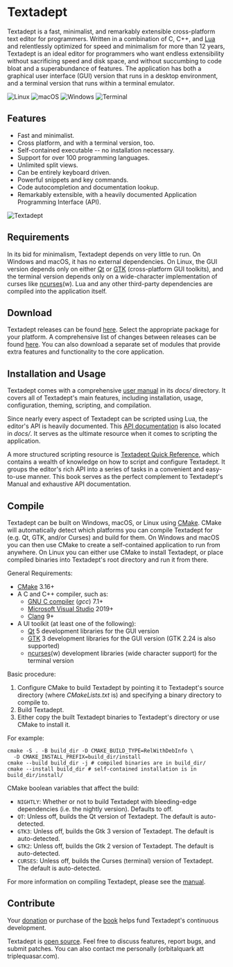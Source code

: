 # Textadept

Textadept is a fast, minimalist, and remarkably extensible cross-platform text editor for
programmers. Written in a combination of C, C++, and [Lua][] and relentlessly optimized for
speed and minimalism for more than 12 years, Textadept is an ideal editor for programmers who
want endless extensibility without sacrificing speed and disk space, and without succumbing to
code bloat and a superabundance of features. The application has both a graphical user interface
(GUI) version that runs in a desktop environment, and a terminal version that runs within a
terminal emulator.

![Linux](https://orbitalquark.github.io/textadept/images/linux.png)
![macOS](https://orbitalquark.github.io/textadept/images/macosx.png)
![Windows](https://orbitalquark.github.io/textadept/images/win32.png)
![Terminal](https://orbitalquark.github.io/textadept/images/ncurses.png)

[Lua]: https://lua.org

## Features

* Fast and minimalist.
* Cross platform, and with a terminal version, too.
* Self-contained executable -- no installation necessary.
* Support for over 100 programming languages.
* Unlimited split views.
* Can be entirely keyboard driven.
* Powerful snippets and key commands.
* Code autocompletion and documentation lookup.
* Remarkably extensible, with a heavily documented Application Programming Interface (API).

![Textadept](https://orbitalquark.github.io/textadept/images/splitviews.png)

## Requirements

In its bid for minimalism, Textadept depends on very little to run. On Windows and macOS,
it has no external dependencies. On Linux, the GUI version depends only on either [Qt][] or
[GTK][] (cross-platform GUI toolkits), and the terminal version depends only on a wide-character
implementation of curses like [ncurses][](w). Lua and any other third-party dependencies are
compiled into the application itself.

[Qt]: https://www.qt.io/
[GTK]: https://gtk.org
[ncurses]: https://invisible-island.net/ncurses/ncurses.html

## Download

Textadept releases can be found [here][1]. Select the appropriate package for your platform. A
comprehensive list of changes between releases can be found [here][2]. You can also download
a separate set of modules that provide extra features and functionality to the core application.

[1]: https://github.com/orbitalquark/textadept/releases
[2]: https://orbitalquark.github.io/textadept/changelog.html

## Installation and Usage

Textadept comes with a comprehensive [user manual][] in its *docs/* directory.  It covers all
of Textadept's main features, including installation, usage, configuration, theming, scripting,
and compilation.

Since nearly every aspect of Textadept can be scripted using Lua, the editor's API is heavily
documented. This [API documentation][] is also located in *docs/*. It serves as the ultimate
resource when it comes to scripting the application.

A more structured scripting resource is [Textadept Quick Reference][], which contains a wealth
of knowledge on how to script and configure Textadept. It groups the editor's rich API into
a series of tasks in a convenient and easy-to-use manner. This book serves as the perfect
complement to Textadept's Manual and exhaustive API documentation.

[user manual]: https://orbitalquark.github.io/textadept/manual.html
[API documentation]: https://orbitalquark.github.io/textadept/api.html
[Textadept Quick Reference]: https://orbitalquark.github.io/textadept/book.html

## Compile

Textadept can be built on Windows, macOS, or Linux using [CMake][]. CMake will automatically
detect which platforms you can compile Textadept for (e.g. Qt, GTK, and/or Curses) and build
for them. On Windows and macOS you can then use CMake to create a self-contained application
to run from anywhere. On Linux you can either use CMake to install Textadept, or place compiled
binaries into Textadept's root directory and run it from there.

General Requirements:

* [CMake][] 3.16+
* A C and C++ compiler, such as:
  - [GNU C compiler][] (*gcc*) 7.1+
  - [Microsoft Visual Studio][] 2019+
  - [Clang][] 9+
* A UI toolkit (at least one of the following):
  - [Qt][] 5 development libraries for the GUI version
  - [GTK][] 3 development libraries for the GUI version (GTK 2.24 is also supported)
  - [ncurses][](w) development libraries (wide character support) for the terminal version

Basic procedure:

1. Configure CMake to build Textadept by pointing it to Textadept's source directory (where
   *CMakeLists.txt* is) and specifying a binary directory to compile to.
2. Build Textadept.
3. Either copy the built Textadept binaries to Textadept's directory or use CMake to install it.

For example:

    cmake -S . -B build_dir -D CMAKE_BUILD_TYPE=RelWithDebInfo \
      -D CMAKE_INSTALL_PREFIX=build_dir/install
    cmake --build build_dir -j # compiled binaries are in build_dir/
    cmake --install build_dir # self-contained installation is in build_dir/install/

CMake boolean variables that affect the build:

* `NIGHTLY`: Whether or not to build Textadept with bleeding-edge dependencies (i.e. the nightly
   version). Defaults to off.
* `QT`: Unless off, builds the Qt version of Textadept. The default is auto-detected.
* `GTK3`: Unless off, builds the Gtk 3 version of Textadept. The default is auto-detected.
* `GTK2`: Unless off, builds the Gtk 2 version of Textadept. The default is auto-detected.
* `CURSES`: Unless off, builds the Curses (terminal) version of Textadept. The default is
   auto-detected.

For more information on compiling Textadept, please see the [manual][].

[CMake]: https://cmake.org
[GNU C compiler]: https://gcc.gnu.org
[Microsoft Visual Studio]: https://visualstudio.microsoft.com/
[Clang]: https://clang.llvm.org/
[Qt]: https://www.qt.io
[GTK]: https://gtk.org
[ncurses]: https://invisible-island.net/ncurses/ncurses.html
[manual]: https://orbitalquark.github.io/textadept/manual.html#compiling

## Contribute

Your [donation][] or purchase of the [book][] helps fund Textadept's continuous development.

Textadept is [open source][]. Feel free to discuss features, report bugs, and submit patches. You
can also contact me personally (orbitalquark att triplequasar.com).

[donation]: https://gum.co/textadept
[book]: https://orbitalquark.github.io/textadept/book.html
[open source]: https://github.com/orbitalquark/textadept
